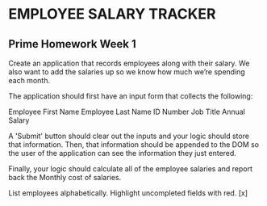 EMPLOYEE SALARY TRACKER
==========================================
Prime Homework Week 1
------------------------------------------
Create an application that records employees along with their salary. We also want to add the salaries up so we know how much we’re spending each month.

The application should first have an input form that collects the following:

Employee First Name
Employee Last Name
ID Number
Job Title
Annual Salary

A 'Submit' button should clear out the inputs and your logic should store that information. Then, that information should be appended to the DOM so the user of the application can see the information they just entered.

Finally, your logic should calculate all of the employee salaries and report back the Monthly cost of salaries.



List employees alphabetically.
Highlight uncompleted fields with red. [x]
